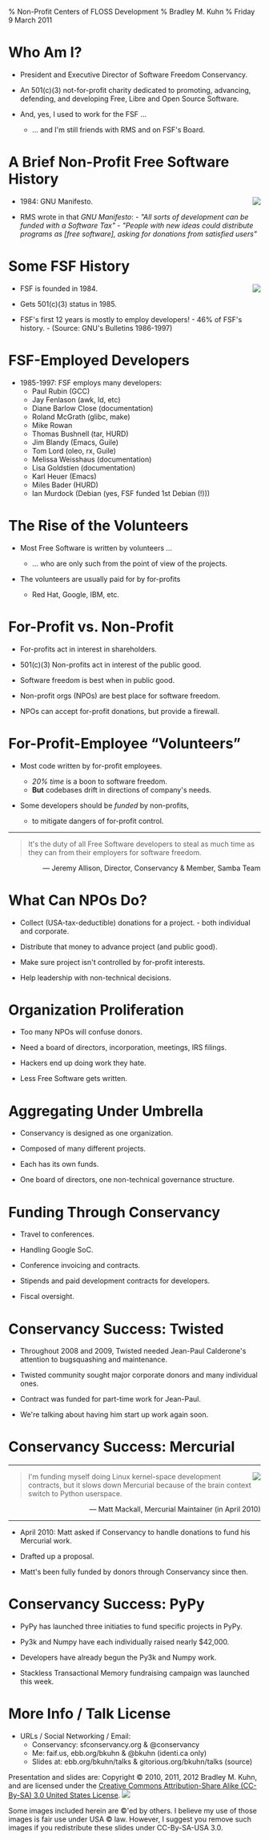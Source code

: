 % Non-Profit Centers of FLOSS Development
% Bradley M. Kuhn
% Friday 9 March 2011

# Who Am I?

+ President and Executive Director of Software Freedom Conservancy.

+ An 501(c)(3) not-for-profit charity dedicated to promoting, advancing, defending, and developing Free, Libre and Open Source Software.

+ And, yes, I used to work for the FSF &hellip;
     + &hellip; and I'm still friends with RMS and on FSF's Board.

# A Brief Non-Profit Free Software History

<img src="rms-80s-scaled.png" align="right" />

+ 1984: GNU Manifesto.

+ RMS wrote in that *GNU Manifesto*:
      - *"All sorts of development can be funded with a Software Tax"*
      - *"People with new ideas could distribute programs as [free software], asking for donations from satisfied users"*

# Some FSF History

<img src="gnu-head.jpg" align="right" />

+ FSF is founded in 1984.

+ Gets 501(c)(3) status in 1985.

+ FSF's first 12 years is mostly to employ developers!
      - 46% of FSF's history.
      - (Source: GNU's Bulletins 1986-1997)

# FSF-Employed Developers

+ 1985-1997: FSF employs many developers:
    + Paul Rubin (GCC)
    + Jay Fenlason (awk, ld, etc)
    + Diane Barlow Close (documentation)
    + Roland McGrath (glibc, make)
    + Mike Rowan
    + Thomas Bushnell (tar, HURD)
    + Jim Blandy (Emacs, Guile)
    + Tom Lord (oleo, rx, Guile)
    + Melissa Weisshaus (documentation)
    + Lisa Goldstien (documentation)
    + Karl Heuer (Emacs)
    + Miles Bader (HURD)
    + Ian Murdock (Debian (yes, FSF funded 1st Debian (!)))

# The Rise of the Volunteers

+ Most Free Software is written by volunteers &hellip;
     + &hellip; who are only such from the point of view of the projects.

+ The volunteers are usually paid for by for-profits
     - Red Hat, Google, IBM, etc.

# For-Profit vs. Non-Profit

+ For-profits act in interest in shareholders.

+ 501(c)(3) Non-profits act in interest of the public good.

+ Software freedom is best when in public good.

+ Non-profit orgs (NPOs) are best place for software freedom.

+ NPOs can accept for-profit donations, but provide a firewall.

# For-Profit-Employee &ldquo;Volunteers&rdquo;

+ Most code written by for-profit employees.
     + *20% time* is a boon to software freedom.
     + **But** codebases drift in directions of company's needs.

+ Some developers should be *funded* by non-profits,
     - to mitigate dangers of for-profit control.

***

> It's the duty of all Free Software developers to steal as much time as they can from their employers for software freedom.

<span class="fitonslide">
<p align=right>
 &mdash; Jeremy Allison, Director, Conservancy &amp; Member, Samba Team 
</p>
</span>

# What Can NPOs Do?

+ Collect (USA-tax-deductible) donations for a project.
      - both individual and corporate.

+ Distribute that money to advance project (and public good).

+ Make sure project isn't controlled by for-profit interests.

+ Help leadership with non-technical decisions.

# Organization Proliferation

+ Too many NPOs will confuse donors.

+ Need a board of directors, incorporation, meetings, IRS filings.

+ Hackers end up doing work they hate.

+ Less Free Software gets written.

# Aggregating Under Umbrella

+ Conservancy is designed as one organization.

+ Composed of many different projects.

+ Each has its own funds.

+ One board of directors, one non-technical governance structure.

# Funding Through Conservancy 

+ Travel to conferences.

+ Handling Google SoC.

+ Conference invoicing and contracts.

+ Stipends and paid development contracts for developers.

+ Fiscal oversight.

# Conservancy Success: Twisted

+ Throughout 2008 and 2009, Twisted needed Jean-Paul Calderone's attention to bugsquashing and maintenance.

+ Twisted community sought major corporate donors and many individual ones.

+ Contract was funded for part-time work for Jean-Paul.

+ We're talking about having him start up work again soon.

# Conservancy Success: Mercurial

***

<img src="matt-mackall-scaled.jpg" align="right" />

> I'm funding myself doing Linux kernel-space development contracts, but it slows down Mercurial because of the brain context switch to Python userspace.

<span class="fitonslide">
<p align=right>
 &mdash; Matt Mackall, Mercurial Maintainer (in April 2010)
</p>
</span>

***

+ April 2010: Matt asked if Conservancy to handle donations to fund his Mercurial work.

+ Drafted up a proposal.

+ Matt's been fully funded by donors through Conservancy since then.

# Conservancy Success: PyPy

+ PyPy has launched three initiaties to fund specific projects in PyPy.

+ Py3k and Numpy have each individually raised nearly $42,000.

+ Developers have already begun the Py3k and Numpy work.

+ Stackless Transactional Memory fundraising campaign was launched this week. 

# More Info / Talk License

+ URLs / Social Networking / Email:
     - Conservancy: sfconservancy.org &amp; @conservancy
     - Me: faif.us, ebb.org/bkuhn &amp; @bkuhn (identi.ca only)
     - Slides at: ebb.org/bkuhn/talks &amp; gitorious.org/bkuhn/talks (source)

<span class="fitonslide">
<p>Presentation and slides are: Copyright &copy; 2010, 2011, 2012 Bradley M. Kuhn, and are licensed under the <a href="http://creativecommons.org/licenses/by-sa/3.0/usa/">Creative Commons Attribution-Share Alike (CC-By-SA) 3.0 United States License</a>. <img src="cc-by-sa-3-0_88x31.png"/></p>

<p>Some images included herein are &copy;'ed by others. I believe my use of those images is fair use under USA &copy; law.  However, I suggest you remove such images if you redistribute these slides under CC-By-SA-USA 3.0.
</p>
</span>

